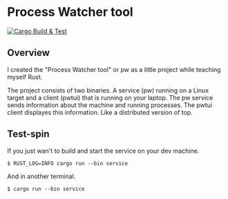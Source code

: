 # Process Watcher tool

[![Cargo Build & Test](https://github.com/ooonak/pw/actions/workflows/ci.yml/badge.svg)](https://github.com/ooonak/pw/actions/workflows/ci.yml)

## Overview

I created the "Process Watcher tool" or pw as a little project while teaching myself Rust.

The project consists of two binaries. A service (pw) running on a Linux target and a client (pwtui) that is running on your laptop. The pw service sends information about the machine and running processes. The pwtui client displayes this information. Like a distributed version of top.

## Test-spin

If you just wan't to build and start the service on your dev machine.

```
$ RUST_LOG=INFO cargo run --bin service
```

And in another terminal.

```
$ cargo run --bin service
```
